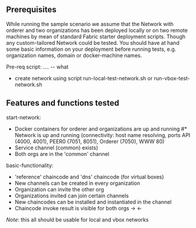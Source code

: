 ## Prerequisites


While running the sample scenario we assume that the Network with orderer and two organizations has been deployed locally or on two remote machines by mean of standard Fabric starter deployment scripts. Though any custom-tailored Network could be tested. You should have at hand some basic information on your deployment before running tests, e.g. organization names, domain or docker-machine names.

Pre-req script: .... -- what 

* create network using script run-local-test-network.sh or run-vbox-test-network.sh

## Features and functions tested

start-network:
* Docker containers for orderer and organizations are up and running
#* Network is up and running (connectivity: host name resolving, ports API (4000, 4001), PEER0 (7051, 8051), Orderer (7050), WWW 80)
* Service channel (common) exists)
* Both orgs are in the 'common' channel

basic-functionality:
* 'reference' chaincode and 'dns' chaincode (for virtual boxes) 
* New channels can be created in every organization
* Organization can invite the other org
* Organizations invited can join certain channels
* New chaincodes can be installed and instantiated in the channel
* Chaincode invoke result is visible for both orgs -> <-

_Note_: this all should be usable for local and vbox networks

